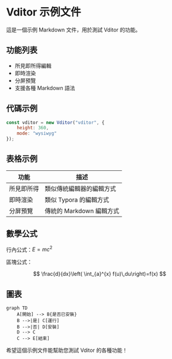 # Vditor 示例文件

這是一個示例 Markdown 文件，用於測試 Vditor 的功能。

## 功能列表

- 所見即所得編輯
- 即時渲染
- 分屏預覽
- 支援各種 Markdown 語法

## 代碼示例

```javascript
const vditor = new Vditor("vditor", {
    height: 360,
    mode: "wysiwyg"
});
```

## 表格示例

| 功能 | 描述 |
| --- | --- |
| 所見即所得 | 類似傳統編輯器的編輯方式 |
| 即時渲染 | 類似 Typora 的編輯方式 |
| 分屏預覽 | 傳統的 Markdown 編輯方式 |

## 數學公式

行內公式：$E=mc^2$

區塊公式：

$$
\frac{d}{dx}\left( \int_{a}^{x} f(u)\,du\right)=f(x)
$$

## 圖表

```mermaid
graph TD
    A[開始] --> B{是否已安裝}
    B -->|是| C[運行]
    B -->|否| D[安裝]
    D --> C
    C --> E[結束]
```

希望這個示例文件能幫助您測試 Vditor 的各種功能！
